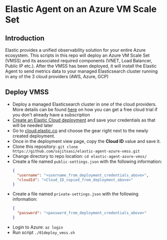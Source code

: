 # Elastic Agent on an Azure VM Scale Set

## Introduction
Elastic provides a unified observability solution for your entire Azure ecosystem.  This scripts in this repo will deploy an Azure VM Scale Set (VMSS) and its associated required components (VNET, Load Balancer, Public IP etc.). After the VMSS has been deployed, it will install the Elastic Agent to send metrics data to your managed Elasticsearch cluster running in any of the 3 cloud providers (AWS, Azure, GCP)

## Deploy VMSS
  * Deploy a managed Elasticsearch cluster in one of the cloud providers. More details can be found [here](https://www.elastic.co/guide/en/cloud/current/ec-getting-started.html) on how you can get a free cloud trial if you don't already have a subscription
  * [Create an Elastic Cloud deployment](https://www.elastic.co/guide/en/cloud/current/ec-create-deployment.html) and save your credentials as that will be needed later
  * Go to [cloud.elastic.co](https://cloud.elastic.co) and choose the gear right next to the newly created deployment.
  * Once in the deployment view page, copy the **Cloud ID** value and save it.
  * Clone this repository: ```git clone https://github.com/sajitsasi/elastic-agent-azure-vmss.git```
  * Change directory to repo location: ```cd elastic-agent-azure-vmss/```
  * Create a file named ```public-settings.json``` with the following information:
    ```json
    {
      "username": "<username_from_deployment_credentials_above>",
      "cloudId": "<Cloud_ID_copied_from_deployment_above>"
    }
    ```
  * Create a file named ```private-settings.json``` with the following information:
    ```json
    {
      "password": "<password_from_deployment_credentials_above>"
    }
    ```
  * Login to Azure: ```az login```
  * Run script ```./01deploy_vmss.sh```
    